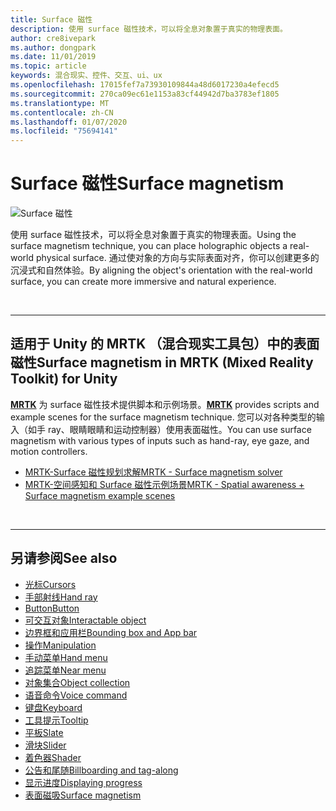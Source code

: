 ```yaml
---
title: Surface 磁性
description: 使用 surface 磁性技术，可以将全息对象置于真实的物理表面。
author: cre8ivepark
ms.author: dongpark
ms.date: 11/01/2019
ms.topic: article
keywords: 混合现实、控件、交互、ui、ux
ms.openlocfilehash: 17015fef7a73930109844a48d6017230a4efecd5
ms.sourcegitcommit: 270ca09ec61e1153a83cf44942d7ba3783ef1805
ms.translationtype: MT
ms.contentlocale: zh-CN
ms.lasthandoff: 01/07/2020
ms.locfileid: "75694141"
---
```

# <a name="surface-magnetism"></a><span data-ttu-id="e7a1d-104">Surface 磁性</span><span class="sxs-lookup"><span data-stu-id="e7a1d-104">Surface magnetism</span></span>

![Surface 磁性](images/UX/MRTK_SurfaceMagnetism.gif)

<span data-ttu-id="e7a1d-106">使用 surface 磁性技术，可以将全息对象置于真实的物理表面。</span><span class="sxs-lookup"><span data-stu-id="e7a1d-106">Using the surface magnetism technique, you can place holographic objects a real-world physical surface.</span></span> <span data-ttu-id="e7a1d-107">通过使对象的方向与实际表面对齐，你可以创建更多的沉浸式和自然体验。</span><span class="sxs-lookup"><span data-stu-id="e7a1d-107">By aligning the object's orientation with the real-world surface, you can create more immersive and natural experience.</span></span>

<br>

---

## <a name="surface-magnetism-in-mrtk-mixed-reality-toolkit-for-unity"></a><span data-ttu-id="e7a1d-108">适用于 Unity 的 MRTK （混合现实工具包）中的表面磁性</span><span class="sxs-lookup"><span data-stu-id="e7a1d-108">Surface magnetism in MRTK (Mixed Reality Toolkit) for Unity</span></span>
<span data-ttu-id="e7a1d-109">**[MRTK](https://github.com/Microsoft/MixedRealityToolkit-Unity)** 为 surface 磁性技术提供脚本和示例场景。</span><span class="sxs-lookup"><span data-stu-id="e7a1d-109">**[MRTK](https://github.com/Microsoft/MixedRealityToolkit-Unity)** provides scripts and example scenes for the surface magnetism technique.</span></span> <span data-ttu-id="e7a1d-110">您可以对各种类型的输入（如手 ray、眼睛眼睛和运动控制器）使用表面磁性。</span><span class="sxs-lookup"><span data-stu-id="e7a1d-110">You can use surface magnetism with various types of inputs such as hand-ray, eye gaze, and motion controllers.</span></span>

* [<span data-ttu-id="e7a1d-111">MRTK-Surface 磁性规划求解</span><span class="sxs-lookup"><span data-stu-id="e7a1d-111">MRTK - Surface magnetism solver</span></span>](https://microsoft.github.io/MixedRealityToolkit-Unity/Documentation/README_Solver.html#surfacemagnetism)
* [<span data-ttu-id="e7a1d-112">MRTK-空间感知和 Surface 磁性示例场景</span><span class="sxs-lookup"><span data-stu-id="e7a1d-112">MRTK - Spatial awareness + Surface magnetism example scenes</span></span>](https://github.com/microsoft/MixedRealityToolkit-Unity/blob/mrtk_development/Assets/MixedRealityToolkit.Examples/Demos/Solvers/Scenes/SurfaceMagnetismSpatialAwarenessExample.unity)


<br>

---

## <a name="see-also"></a><span data-ttu-id="e7a1d-113">另请参阅</span><span class="sxs-lookup"><span data-stu-id="e7a1d-113">See also</span></span>

* [<span data-ttu-id="e7a1d-114">光标</span><span class="sxs-lookup"><span data-stu-id="e7a1d-114">Cursors</span></span>](cursors.md)
* [<span data-ttu-id="e7a1d-115">手部射线</span><span class="sxs-lookup"><span data-stu-id="e7a1d-115">Hand ray</span></span>](point-and-commit.md)
* [<span data-ttu-id="e7a1d-116">Button</span><span class="sxs-lookup"><span data-stu-id="e7a1d-116">Button</span></span>](button.md)
* [<span data-ttu-id="e7a1d-117">可交互对象</span><span class="sxs-lookup"><span data-stu-id="e7a1d-117">Interactable object</span></span>](interactable-object.md)
* [<span data-ttu-id="e7a1d-118">边界框和应用栏</span><span class="sxs-lookup"><span data-stu-id="e7a1d-118">Bounding box and App bar</span></span>](app-bar-and-bounding-box.md)
* [<span data-ttu-id="e7a1d-119">操作</span><span class="sxs-lookup"><span data-stu-id="e7a1d-119">Manipulation</span></span>](direct-manipulation.md)
* [<span data-ttu-id="e7a1d-120">手动菜单</span><span class="sxs-lookup"><span data-stu-id="e7a1d-120">Hand menu</span></span>](hand-menu.md)
* [<span data-ttu-id="e7a1d-121">追踪菜单</span><span class="sxs-lookup"><span data-stu-id="e7a1d-121">Near menu</span></span>](near-menu.md)
* [<span data-ttu-id="e7a1d-122">对象集合</span><span class="sxs-lookup"><span data-stu-id="e7a1d-122">Object collection</span></span>](object-collection.md)
* [<span data-ttu-id="e7a1d-123">语音命令</span><span class="sxs-lookup"><span data-stu-id="e7a1d-123">Voice command</span></span>](voice-input.md)
* [<span data-ttu-id="e7a1d-124">键盘</span><span class="sxs-lookup"><span data-stu-id="e7a1d-124">Keyboard</span></span>](keyboard.md)
* [<span data-ttu-id="e7a1d-125">工具提示</span><span class="sxs-lookup"><span data-stu-id="e7a1d-125">Tooltip</span></span>](tooltip.md)
* [<span data-ttu-id="e7a1d-126">平板</span><span class="sxs-lookup"><span data-stu-id="e7a1d-126">Slate</span></span>](slate.md)
* [<span data-ttu-id="e7a1d-127">滑块</span><span class="sxs-lookup"><span data-stu-id="e7a1d-127">Slider</span></span>](slider.md)
* [<span data-ttu-id="e7a1d-128">着色器</span><span class="sxs-lookup"><span data-stu-id="e7a1d-128">Shader</span></span>](shader.md)
* [<span data-ttu-id="e7a1d-129">公告和尾随</span><span class="sxs-lookup"><span data-stu-id="e7a1d-129">Billboarding and tag-along</span></span>](billboarding-and-tag-along.md)
* [<span data-ttu-id="e7a1d-130">显示进度</span><span class="sxs-lookup"><span data-stu-id="e7a1d-130">Displaying progress</span></span>](progress.md)
* [<span data-ttu-id="e7a1d-131">表面磁吸</span><span class="sxs-lookup"><span data-stu-id="e7a1d-131">Surface magnetism</span></span>](surface-magnetism.md)
